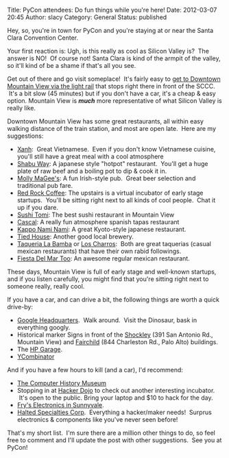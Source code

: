 Title: PyCon attendees: Do fun things while you're here!
Date: 2012-03-07 20:45
Author: slacy
Category: General
Status: published

Hey, so, you're in town for PyCon and you're staying at or near the
Santa Clara Convention Center.

Your first reaction is: Ugh, is this really as cool as Silicon Valley
is?  The answer is NO!  Of course not! Santa Clara is kind of the armpit
of the valley, so it'll kind of be a shame if that's all you see.

Get out of there and go visit someplace!  It's fairly easy to [get to
Downtown Mountain View via the light rail](http://g.co/maps/z6e5x) that
stops right there in front of the SCCC.  It's a bit slow (45 minutes)
but if you don't have a car, it's a cheap & easy option. Mountain View
is ***much*** more representative of what Silicon Valley is really like.

Downtown Mountain View has some great restaurants, all within easy
walking distance of the train station, and most are open late.  Here are
my suggestions:

-   [Xanh](http://xanhrestaurant.com/):  Great Vietnamese.  Even if you
    don't know Vietnamese cuisine, you'll still have a great meal with a
    cool atmosphere
-   [Shabu Way](http://www.shabuway.com/test/): A japanese style
    "hotpot" restaurant.  You'll get a huge plate of raw beef and a
    boiling pot to dip & cook it in.
-   [Molly MaGee's](http://www.mollysmtview.com/): A fun
    Irish-style pub.  Great beer selection and traditional pub fare.
-   [Red Rock Coffee](http://www.redrockcoffee.org/): The upstairs is a
    virtual incubator of early stage startups.  You'll be sitting right
    next to all kinds of cool people.  Chat it up if you dare.
-   [Sushi Tomi](http://www.sushitomi.com/): The best sushi restaurant
    in Mountain View
-   [Cascal](http://www.cascalrestaurant.com/site2011/index.asp): A
    really fun atmosphere spanish tapas restaurant
-   [Kappo Nami
    Nami](http://www.yelp.com/biz/kappo-nami-nami-mountain-view): A
    great Kyoto-style japanese restaurant.
-   [Tied House](http://tiedhouse.com/): Another good local brewery.
-   [Taqueria La Bamba](http://www.labambamexicanrestaurants.com/) or
    [Los Charros](http://www.loscharrosrestaurant.com/):  Both are great
    taquerias (casual mexican restaurants) that have their own
    rabid followings.
-   [Fiesta Del Mar Too](http://www.fiestadelmar.com/): An awesome
    regular mexican restaurant.

<div>

These days, Mountain View is full of early stage and well-known
startups, and if you listen carefully, you might find that you're
sitting right next to someone really, really cool.

</div>

If you have a car, and can drive a bit, the following things are worth a
quick drive-by:

-   [Google Headquarters](http://g.co/maps/ksh6a).  Walk around.  Visit
    the Dinosaur, bask in everything googly.
-   Historical marker Signs in front of the
    [Shockley](http://en.wikipedia.org/wiki/Shockley_Semiconductor_Laboratory) (391
    San Antonio Rd., Mountain View) and
    [Fairchild](http://en.wikipedia.org/wiki/Fairchild_Semiconductor) (844
    Charleston Rd., Palo Alto) buildings.
-   The [HP
    Garage](http://www8.hp.com/us/en/hp-information/about-hp/history/hp-garage/hp-garage.html).
-   [YCombinator](http://ycombinator.com/contact.html)

And if you have a few hours to kill (and a car), I'd recommend:

-   [The Computer History Museum](http://computerhistory.org)
-   Stopping in at [Hacker Dojo](http://www.hackerdojo.com/) to check
    out another interesting incubator.  It's open to the public. Bring
    your laptop and \$10 to hack for the day.
-   [Fry's Electronics in
    Sunnyvale](http://www.frys.com/template/isp/index/Frys/isp/Middle_Topics/H1%20Store%20Maps/sunnyvale/).
-   [Halted Specialties Corp](http://www.halted.com/).  Everything a
    hacker/maker needs!  Surprus electronics & components like you've
    never seen before!

That's my short list.  I'm sure there are a million other things to do,
so feel free to comment and I'll update the post with other suggestions.
 See you at PyCon!
